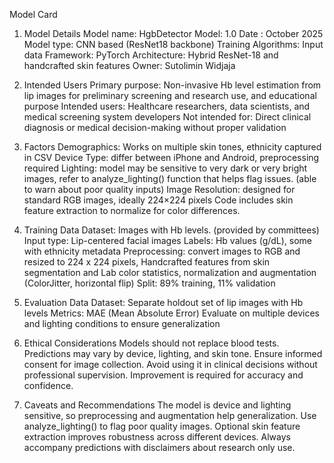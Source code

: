 Model Card

1. Model Details
Model name: HgbDetector 
Model: 1.0
Date : October 2025
Model type: CNN based (ResNet18 backbone)
Training Algorithms: Input data 
Framework: PyTorch
Architecture: Hybrid ResNet-18 and handcrafted skin features
Owner: Sutolimin Widjaja 

2. Intended Users
Primary purpose: Non-invasive Hb level estimation from lip images for preliminary screening and research use, and educational purpose 
Intended users: Healthcare researchers, data scientists, and medical screening system developers
Not intended for: Direct clinical diagnosis or medical decision-making without proper validation

3. Factors
Demographics: Works on multiple skin tones, ethnicity captured in CSV 
Device Type: differ between iPhone and Android, preprocessing required
Lighting: model may be sensitive to very dark or very bright images, refer to analyze_lighting() function that helps flag issues. (able to warn about poor quality inputs)
Image Resolution: designed for standard RGB images, ideally 224×224 pixels
Code includes skin feature extraction to normalize for color differences.
4. Training Data 
Dataset: Images with Hb levels. (provided by committees)
Input type: Lip-centered facial images
Labels: Hb values (g/dL), some with ethnicity metadata
Preprocessing: convert images to RGB and resized to 224 x 224 pixels, Handcrafted features from skin segmentation and Lab color statistics, normalization and augmentation (ColorJitter, horizontal flip)
Split: 89% training, 11% validation
5. Evaluation Data
Dataset: Separate holdout set of lip images with Hb levels
Metrics: MAE (Mean Absolute Error)
Evaluate on multiple devices and lighting conditions to ensure generalization
6. Ethical Considerations
Models should not replace blood tests.
Predictions may vary by device, lighting, and skin tone.
Ensure informed consent for image collection.
Avoid using it in clinical decisions without professional supervision.
Improvement is required for accuracy and confidence.
7. Caveats and Recommendations 
The model is device and lighting sensitive, so preprocessing and augmentation help generalization.
Use analyze_lighting() to flag poor quality images.
Optional skin feature extraction improves robustness across different devices.
Always accompany predictions with disclaimers about research only use.
